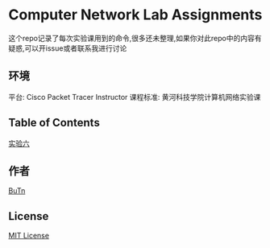 # Computer Network Lab Assignments

这个repo记录了每次实验课用到的命令,很多还未整理,如果你对此repo中的内容有疑惑,可以开issue或者联系我进行讨论

## 环境
平台: Cisco Packet Tracer Instructor
课程标准: 黄河科技学院计算机网络实验课

## Table of Contents
[实验六](./lab6/lab6.md)


## 作者
[BuTn](https://github.com/kimmosc2)

## License
[MIT License](./LICENSE)



